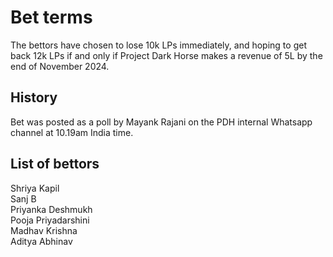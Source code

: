 # Bet terms

The bettors have chosen to lose 10k LPs immediately, and hoping to get back 12k LPs if and only if Project Dark Horse makes a revenue of 5L by the end of November 2024.

## History

Bet was posted as a poll by Mayank Rajani on the PDH internal Whatsapp channel at 10.19am India time.

## List of bettors

Shriya Kapil\
Sanj B\
Priyanka Deshmukh\
Pooja Priyadarshini\
Madhav Krishna\
Aditya Abhinav
